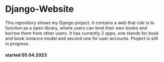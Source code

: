 # Django-Website
This repository shows my Django project. It contains a web that role is to function as a open library, where users can lend their own books and borrow them from other users. It has currently 2 apps, one stands for book and book instance model and second one for user accounts. Project is still in progress.
#### started 05.04.2023

